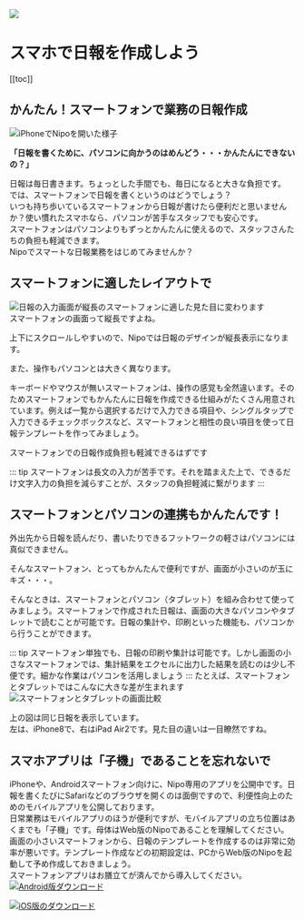 ![](./idea/icatch4.png)
# スマホで日報を作成しよう
[[toc]]
## かんたん！スマートフォンで業務の日報作成

![iPhoneでNipoを開いた様子](./idea/i14.png)  

**「日報を書くために、パソコンに向かうのはめんどう・・・かんたんにできないの？」**

日報は毎日書きます。ちょっとした手間でも、毎日になると大きな負担です。  
では、スマートフォンで日報を書くというのはどうでしょう？  
いつも持ち歩いているスマートフォンから日報が書けたら便利だと思いませんか？使い慣れたスマホなら、パソコンが苦手なスタッフでも安心です。  
スマートフォンはパソコンよりもずっとかんたんに使えるので、スタッフさんたちの負担も軽減できます。  
Nipoでスマートな日報業務をはじめてみませんか？

## スマートフォンに適したレイアウトで
![日報の入力画面が縦長のスマートフォンに適した見た目に変わります](./idea/i15.png)  
スマートフォンの画面って縦長ですよね。

上下にスクロールしやすいので、Nipoでは日報のデザインが縦長表示になります。

また、操作もパソコンとは大きく異なります。

キーボードやマウスが無いスマートフォンは、操作の感覚も全然違います。そのためスマートフォンでもかんたんに日報を作成できる仕組みがたくさん用意されています。例えば一覧から選択するだけで入力できる項目や、シングルタップで入力できるチェックボックスなど、スマートフォンと相性の良い項目を使って日報テンプレートを作ってみましょう。

スマートフォンでの日報作成負担も軽減できるはずです

::: tip
スマートフォンは長文の入力が苦手です。それを踏まえた上で、できるだけ文字入力の負担を減らすことが、スタッフの負担軽減に繋がります
:::
## スマートフォンとパソコンの連携もかんたんです！

外出先から日報を読んだり、書いたりできるフットワークの軽さはパソコンには真似できません。

そんなスマートフォン、とってもかんたんで便利ですが、画面が小さいのが玉にキズ・・・。

そんなときは、スマートフォンとパソコン（タブレット）を組み合わせて使ってみましょう。スマートフォンで作成された日報は、画面の大きなパソコンやタブレットで読むことが可能です。日報の集計や、印刷といった機能も、パソコンから行うことができます。

::: tip 
スマートフォン単独でも、日報の印刷や集計は可能です。しかし画面の小さなスマートフォンでは、集計結果をエクセルに出力した結果を読むのは少し不便です。細かな作業はパソコンを活用しましょう
:::
たとえば、スマートフォンとタブレットではこんなに大きな差が生まれます
![スマートフォンとタブレットの画面比較](./idea/i16.png)

上の図は同じ日報を表示しています。  
左は、iPhone8で、右はiPad Air2です。見た目の違いは一目瞭然ですね。

## スマホアプリは「子機」であることを忘れないで
iPhoneや、Androidスマートフォン向けに、Nipo専用のアプリを公開中です。日報を書くたびにSafariなどのブラウザを開くのは面倒ですので、利便性向上のためのモバイルアプリを公開しております。  
日常業務はモバイルアプリのほうが便利ですが、モバイルアプリの立ち位置はあくまでも「子機」です。母体はWeb版のNipoであることを理解してください。   
画面の小さいスマートフォンから、日報のテンプレートを作成するのは非常に効率が悪いです。テンプレート作成などの初期設定は、PCからWeb版のNipoを起動して予め作成しておきましょう。  
スマートフォンアプリはお膳立てが済んでから導入してください。  
[![Android版ダウンロード](../image/banner/b1.png)](https://play.google.com/store/apps/details?id=jp.sndbox.nipoapp)

[![iOS版のダウンロード](../image/banner/b2.png)](https://itunes.apple.com/us/app/nipo/id1385965600?l=ja&ls=1&mt=8)
